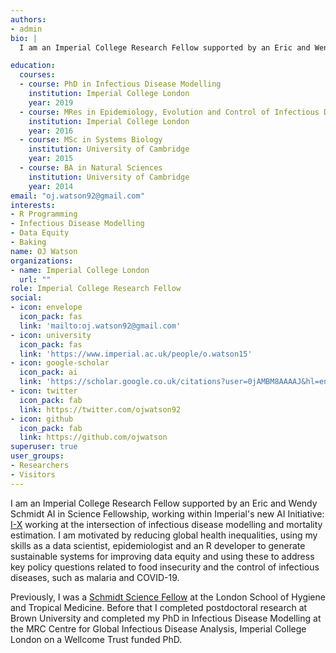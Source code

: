 ```yaml
---
authors:
- admin
bio: |
  I am an Imperial College Research Fellow supported by an Eric and Wendy Schmidt AI in Science Fellowship, working within Imperial's new AI Initiative: [I-X](https://ix.imperial.ac.uk/). My primary focus is as an infectious disease modeller, data scientist, epidemiologist and an R developer. My academic work has focussed on modelling the spread of malaria and COVID-19, based at Imperial College London, Brown University and the London School of Hygiene and Tropical Medicine.

education: 
  courses:
  - course: PhD in Infectious Disease Modelling
    institution: Imperial College London
    year: 2019
  - course: MRes in Epidemiology, Evolution and Control of Infectious Diseases
    institution: Imperial College London
    year: 2016
  - course: MSc in Systems Biology
    institution: University of Cambridge
    year: 2015
  - course: BA in Natural Sciences
    institution: University of Cambridge
    year: 2014
email: "oj.watson92@gmail.com"
interests:
- R Programming
- Infectious Disease Modelling
- Data Equity
- Baking
name: OJ Watson
organizations:
- name: Imperial College London
  url: ""
role: Imperial College Research Fellow
social:
- icon: envelope
  icon_pack: fas
  link: 'mailto:oj.watson92@gmail.com'
- icon: university
  icon_pack: fas
  link: 'https://www.imperial.ac.uk/people/o.watson15'
- icon: google-scholar
  icon_pack: ai
  link: 'https://scholar.google.co.uk/citations?user=0jAMBM8AAAAJ&hl=en'
- icon: twitter
  icon_pack: fab
  link: https://twitter.com/ojwatson92
- icon: github
  icon_pack: fab
  link: https://github.com/ojwatson
superuser: true
user_groups:
- Researchers
- Visitors
---
```


  I am an Imperial College Research Fellow supported by an Eric and Wendy Schmidt AI in Science Fellowship, working within Imperial's new AI Initiative: [I-X](https://ix.imperial.ac.uk/) working at the intersection of infectious disease modelling and mortality estimation. I am motivated by reducing global health inequalities, using my skills as a data scientist, epidemiologist and an R developer to generate sustainable systems for improving data equity and using these to address key policy questions related to food insecurity and the control of infectious diseases, such as malaria and COVID-19. 

  Previously, I was a [Schmidt Science Fellow](https://schmidtsciencefellows.org/) at the London School of Hygiene and Tropical Medicine. Before that I completed postdoctoral research at Brown University and completed my PhD in Infectious Disease Modelling at the MRC Centre for Global Infectious Disease Analysis, Imperial College London on a Wellcome Trust funded PhD.